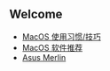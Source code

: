 ## Welcome

- [MacOS 使用习惯/技巧](./notes/macos_skills.md)
- [MacOS 软件推荐](./notes/macos_softwares.md)
- [Asus Merlin](./notes/asus_merlin.md)